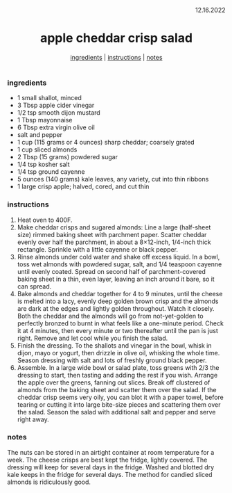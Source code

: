 <p align="right">12.16.2022</p>

<h1 align="center">apple cheddar crisp salad</h1>

<div align="center">
  <a href="#ingredients">ingredients</a> | 
  <a href="#instructions">instructions</a> | 
  <a href="#notes">notes</a>
</div>
<br>

### ingredients
- 1 small shallot, minced
- 3 Tbsp apple cider vinegar
- 1/2 tsp smooth dijon mustard
- 1 Tbsp mayonnaise
- 6 Tbsp extra virgin olive oil
- salt and pepper
- 1 cup (115 grams or 4 ounces) sharp cheddar; coarsely grated
- 1 cup sliced almonds
- 2 Tbsp (15 grams) powdered sugar
- 1/4 tsp kosher salt
- 1/4 tsp ground cayenne
- 5 ounces (140 grams) kale leaves, any variety, cut into thin ribbons
- 1 large crisp apple; halved, cored, and cut thin

### instructions
1. Heat oven to 400F.
1. Make cheddar crisps and sugared almonds: Line a large (half-sheet size) rimmed baking sheet with parchment paper. Scatter cheddar evenly over half the parchment, in about a 8×12-inch, 1/4-inch thick rectangle. Sprinkle with a little cayenne or black pepper.
1. Rinse almonds under cold water and shake off excess liquid. In a bowl, toss wet almonds with powdered sugar, salt, and 1/4 teaspoon cayenne until evenly coated. Spread on second half of parchment-covered baking sheet in a thin, even layer, leaving an inch around it bare, so it can spread.
1. Bake almonds and cheddar together for 4 to 9 minutes, until the cheese is melted into a lacy, evenly deep golden brown crisp and the almonds are dark at the edges and lightly golden throughout. Watch it closely. Both the cheddar and the almonds will go from not-yet-golden to perfectly bronzed to burnt in what feels like a one-minute period. Check it at 4 minutes, then every minute or two thereafter until the pan is just right. Remove and let cool while you finish the salad.
1. Finish the dressing. To the shallots and vinegar in the bowl, whisk in dijon, mayo or yogurt, then drizzle in olive oil, whisking the whole time. Season dressing with salt and lots of freshly ground black pepper.
1. Assemble. In a large wide bowl or salad plate, toss greens with 2/3 the dressing to start, then tasting and adding the rest if you wish. Arrange the apple over the greens, fanning out slices. Break off clustered of almonds from the baking sheet and scatter them over the salad. If the cheddar crisp seems very oily, you can blot it with a paper towel, before tearing or cutting it into large bite-size pieces and scattering them over the salad. Season the salad with additional salt and pepper and serve right away. 

### notes
The nuts can be stored in an airtight container at room temperature for a week. The cheese crisps are best kept the fridge, lightly covered. The dressing will keep for several days in the fridge. Washed and blotted dry kale keeps in the fridge for several days. 
The method for candied sliced almonds is ridiculously good.

